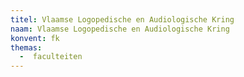 ```yaml
---
titel: Vlaamse Logopedische en Audiologische Kring
naam: Vlaamse Logopedische en Audiologische Kring
konvent: fk
themas:
  -  faculteiten
---
```

